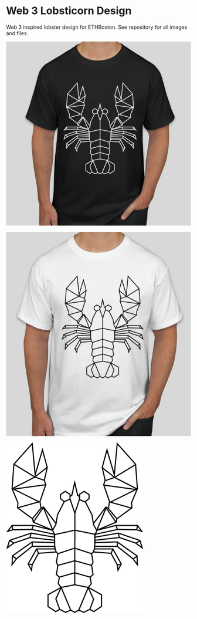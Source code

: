# Web 3 Lobsticorn Design

Web 3 inspired lobster design for ETHBoston. See repository for all images and files.


![](assets/README-feb1b9b3.jpg)

![](assets/README-0d2de1dc.jpg)

![](web3lobster.png)

